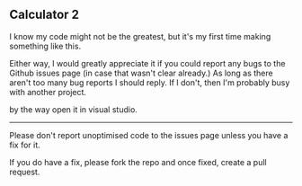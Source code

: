 Calculator 2
---
I know my code might not be the greatest, but it's my first time making something like this.


Either way, I would greatly appreciate it if you could report any bugs to the Github issues page (in case that wasn't clear already.) As long as there aren't too many bug reports I should reply. If I don't, then I'm probably busy with another project.

by the way open it in visual studio.

---

Please don't report unoptimised code to the issues page unless you have a fix for it.

If you do have a fix, please fork the repo and once fixed, create a pull request.
